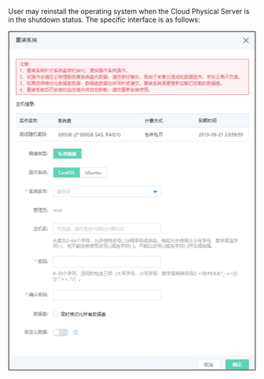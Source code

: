User may reinstall the operating system when the Cloud Physical Server is in the shutdown status. The specific interface is as follows:

![重装操作系统](../../Image/cps-restall-new.png)
